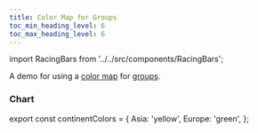 ```yaml
---
title: Color Map for Groups
toc_min_heading_level: 6
toc_max_heading_level: 6
---
```


import RacingBars from '../../src/components/RacingBars';

A demo for using a [color map](../documentation/options.md#colormap) for [groups](../documentation/options.md#showgroups).

<!--truncate-->

### Chart

export const continentColors = {
Asia: 'yellow',
Europe: 'green',
};

<div className="gallery">
  <RacingBars
    dataUrl="/data/population.csv"
    dataType="csv"
    title="World Population"
    colorMap={continentColors}
    showGroups={true}
  />
</div>
